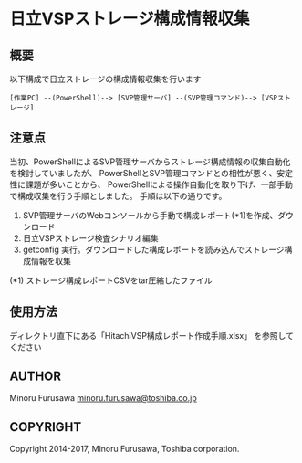 日立VSPストレージ構成情報収集
=============================

概要
----

以下構成で日立ストレージの構成情報収集を行います

```
[作業PC] --(PowerShell)--> [SVP管理サーバ] --(SVP管理コマンド)--> [VSPストレージ]
```

注意点
------

当初、PowerShellによるSVP管理サーバからストレージ構成情報の収集自動化を検討していましたが、
PowerShellとSVP管理コマンドとの相性が悪く、安定性に課題が多いことから、
PowerShellによる操作自動化を取り下げ、一部手動で構成収集を行う手順としました。
手順は以下の通りです。

1. SVP管理サーバのWebコンソールから手動で構成レポート(*1)を作成、ダウンロード
2. 日立VSPストレージ検査シナリオ編集
3. getconfig 実行。ダウンロードした構成レポートを読み込んでストレージ構成情報を収集

(*1) ストレージ構成レポートCSVをtar圧縮したファイル

使用方法
--------

ディレクトリ直下にある「HitachiVSP構成レポート作成手順.xlsx」 を参照してください

AUTHOR
-----------

Minoru Furusawa <minoru.furusawa@toshiba.co.jp>

COPYRIGHT
-----------

Copyright 2014-2017, Minoru Furusawa, Toshiba corporation.
